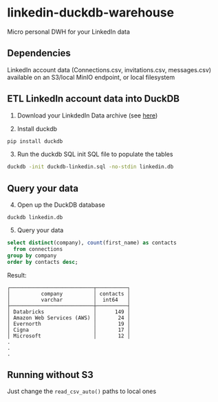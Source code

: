 # linkedin-duckdb-warehouse
Micro personal DWH for your LinkedIn data

## Dependencies
LinkedIn account data (Connections.csv, invitations.csv, messages.csv) available on an S3/local MinIO endpoint, or local filesystem


## ETL LinkedIn account data into DuckDB

1. Download your LinkdedIn Data archive (see [here](https://www.linkedin.com/help/linkedin/answer/a1339364/downloading-your-account-data))

2. Install duckdb
```bash
pip install duckdb 
```

3. Run the duckdb SQL init SQL file to populate the tables
```bash
duckdb -init duckdb-linkedin.sql -no-stdin linkedin.db
```

## Query your data
4. Open up the DuckDB database
```bas
duckdb linkedin.db
```

5. Query your data
```sql
select distinct(company), count(first_name) as contacts
  from connections
group by company
order by contacts desc;
```
Result: 
````
┌───────────────────────────┬──────────┐
│          company          │ contacts │
│          varchar          │  int64   │
├───────────────────────────┼──────────┤
│ Databricks                │      149 │
│ Amazon Web Services (AWS) │       24 │
│ Evernorth                 │       19 │
│ Cigna                     │       17 │
│ Microsoft                 │       12 │
.
.
.
````
## Running without S3
Just change the ```read_csv_auto()``` paths to local ones
